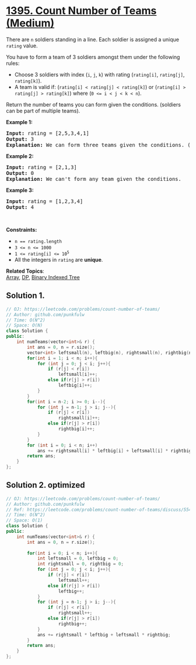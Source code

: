 # [1395. Count Number of Teams (Medium)](https://leetcode.com/problems/count-number-of-teams/)

<p>There are <code>n</code> soldiers standing in a line. Each soldier is assigned a unique <code>rating</code> value.</p>

<p>You have to form a team of 3 soldiers amongst them under the following rules:</p>

<ul>
  <li>Choose 3 soldiers with index (<code>i</code>, <code>j</code>, <code>k</code>) with rating (<code>rating[i]</code>, <code>rating[j]</code>, <code>rating[k]</code>).</li>
  <li>A team is valid if: (<code>rating[i] < rating[j] < rating[k]</code>) or (<code>rating[i] > rating[j] > rating[k]</code>) where (<code>0 <= i < j < k < n</code>).</li>
</ul>

<p>Return the number of teams you can form given the conditions. (soldiers can be part of multiple teams).</p>


<p><strong>Example 1:</strong></p>
<pre>
<strong>Input:</strong> rating = [2,5,3,4,1]
<strong>Output:</strong> 3
<strong>Explanation:</strong> We can form three teams given the conditions. (2,3,4), (5,4,1), (5,3,1). 
</pre>

<p><strong>Example 2:</strong></p>
<pre>
<strong>Input:</strong> rating = [2,1,3]
<strong>Output:</strong> 0
<strong>Explanation:</strong> We can't form any team given the conditions.
</pre>


<p><strong>Example 3:</strong></p>
<pre>
<strong>Input:</strong> rating = [1,2,3,4]
<strong>Output:</strong> 4
</pre>


<p>&nbsp;</p>
<p><strong>Constraints:</strong></p>

<ul>
  <li><code>n == rating.length</code></li>
  <li><code>3 &lt;= n &lt;= 1000</code></li>
  <li><code>1 &lt;= rating[i] &lt;= 10<sup>5</sup></code></li>
  <li>All the integers in <code>rating</code> are <b>unique</b>.</li>
</ul>



**Related Topics**:  
[Array](https://leetcode.com/tag/array/), [DP](https://leetcode.com/tag/dynamic-programming/), [Binary Indexed Tree](https://leetcode.com/tag/binary-indexed-tree/)


## Solution 1.

```cpp
// OJ: https://leetcode.com/problems/count-number-of-teams/
// Author: github.com/punkfulw
// Time: O(N^2)
// Space: O(N)
class Solution {
public:
    int numTeams(vector<int>& r) {
        int ans = 0, n = r.size();
        vector<int> leftsmall(n), leftbig(n), rightsmall(n), rightbig(n);
        for(int i = 1; i < n; i++){
            for (int j = 0; j < i; j++){
                if (r[j] < r[i])
                    leftsmall[i]++;
                else if(r[j] > r[i])
                    leftbig[i]++;
            }
        }
        for(int i = n-2; i >= 0; i--){
            for (int j = n-1; j > i; j--){
                if (r[j] < r[i])
                    rightsmall[i]++;
                else if(r[j] > r[i])
                    rightbig[i]++;
            }
        }
        for (int i = 0; i < n; i++)
            ans += rightsmall[i] * leftbig[i] + leftsmall[i] * rightbig[i];
        return ans;
    }
};
```

## Solution 2. optimized

```cpp
// OJ: https://leetcode.com/problems/count-number-of-teams/
// Author: github.com/punkfulw
// Ref: https://leetcode.com/problems/count-number-of-teams/discuss/554795/C%2B%2BJava-O(n-*-n)-and-O(n-log-n)
// Time: O(N^2)
// Space: O(1)
class Solution {
public:
    int numTeams(vector<int>& r) {
        int ans = 0, n = r.size();
        
        for(int i = 0; i < n; i++){
            int leftsmall = 0, leftbig = 0;
            int rightsmall = 0, rightbig = 0;
            for (int j = 0; j < i; j++){
                if (r[j] < r[i])
                    leftsmall++;
                else if(r[j] > r[i])
                    leftbig++;
            }
            for (int j = n-1; j > i; j--){
                if (r[j] < r[i])
                    rightsmall++;
                else if(r[j] > r[i])
                    rightbig++;
            }
            ans += rightsmall * leftbig + leftsmall * rightbig;
        }
        return ans;
    }
};
```
